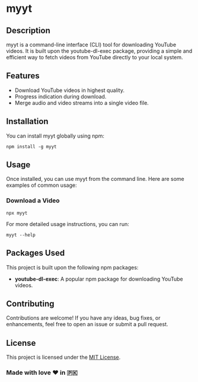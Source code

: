 # myyt

## Description

myyt is a command-line interface (CLI) tool for downloading YouTube videos. It is built upon the youtube-dl-exec package, providing a simple and efficient way to fetch videos from YouTube directly to your local system.

## Features

- Download YouTube videos in highest quality.
- Progress indication during download.
- Merge audio and video streams into a single video file.

## Installation

You can install myyt globally using npm:

```
npm install -g myyt
```

## Usage

Once installed, you can use myyt from the command line. Here are some examples of common usage:

### Download a Video

```
npx myyt
```

For more detailed usage instructions, you can run:

```
myyt --help
```

## Packages Used

This project is built upon the following npm packages:

- **youtube-dl-exec**: A popular npm package for downloading YouTube videos.

## Contributing

Contributions are welcome! If you have any ideas, bug fixes, or enhancements, feel free to open an issue or submit a pull request.

## License

This project is licensed under the [MIT License](LICENSE).

### Made with love ❤️ in 🇵🇰
